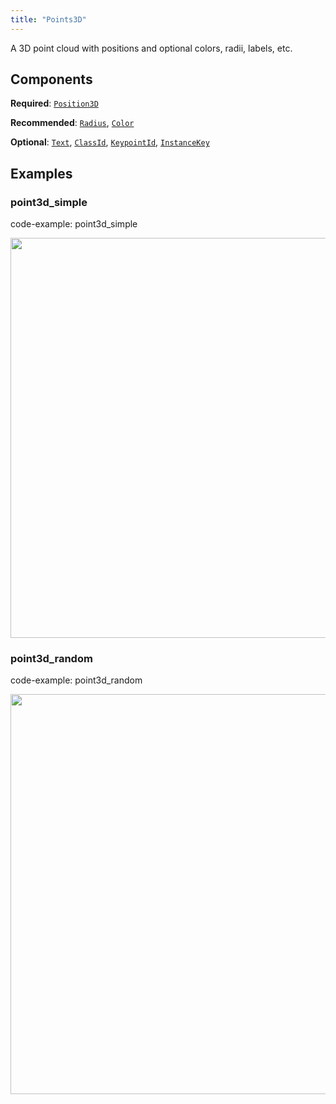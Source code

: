 ```yaml
---
title: "Points3D"
---
```


A 3D point cloud with positions and optional colors, radii, labels, etc.

## Components

**Required**: [`Position3D`](../components/position3d.md)

**Recommended**: [`Radius`](../components/radius.md), [`Color`](../components/color.md)

**Optional**: [`Text`](../components/text.md), [`ClassId`](../components/class_id.md), [`KeypointId`](../components/keypoint_id.md), [`InstanceKey`](../components/instance_key.md)

## Examples

### point3d_simple

code-example: point3d_simple

<center>
<picture>
  <source media="(max-width: 480px)" srcset="https://static.rerun.io/point3d_simple/32fb3e9b65bea8bd7ffff95ad839f2f8a157a933/480w.png">
  <source media="(max-width: 768px)" srcset="https://static.rerun.io/point3d_simple/32fb3e9b65bea8bd7ffff95ad839f2f8a157a933/768w.png">
  <source media="(max-width: 1024px)" srcset="https://static.rerun.io/point3d_simple/32fb3e9b65bea8bd7ffff95ad839f2f8a157a933/1024w.png">
  <source media="(max-width: 1200px)" srcset="https://static.rerun.io/point3d_simple/32fb3e9b65bea8bd7ffff95ad839f2f8a157a933/1200w.png">
  <img src="https://static.rerun.io/point3d_simple/32fb3e9b65bea8bd7ffff95ad839f2f8a157a933/full.png" width="640">
</picture>
</center>

### point3d_random

code-example: point3d_random

<center>
<picture>
  <source media="(max-width: 480px)" srcset="https://static.rerun.io/point3d_random/7e94e1806d2c381943748abbb3bedb68d564de24/480w.png">
  <source media="(max-width: 768px)" srcset="https://static.rerun.io/point3d_random/7e94e1806d2c381943748abbb3bedb68d564de24/768w.png">
  <source media="(max-width: 1024px)" srcset="https://static.rerun.io/point3d_random/7e94e1806d2c381943748abbb3bedb68d564de24/1024w.png">
  <source media="(max-width: 1200px)" srcset="https://static.rerun.io/point3d_random/7e94e1806d2c381943748abbb3bedb68d564de24/1200w.png">
  <img src="https://static.rerun.io/point3d_random/7e94e1806d2c381943748abbb3bedb68d564de24/full.png" width="640">
</picture>
</center>

